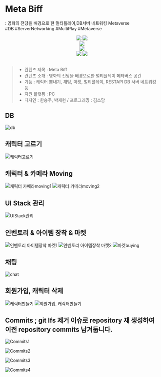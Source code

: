 #                         <Unity Photon Multiplay Metabus> Meta Biff
: 영화의 전당을 배경으로 한 멀티플레이,DB서버 네트워킹 Metaverse
  <br/>
 #DB #ServerNetworking #MultiPlay #Metaverse
<br/>
<div align = center>
<img src="https://img.shields.io/badge/unity-FFFFFF?style=for-the-badge&logo=unity&logoColor=black">
<img src="https://img.shields.io/badge/Photon-000000?style=for-the-badge&logo=unity&logoColor=white">
<br/>
<img src="https://img.shields.io/badge/Multiplayer-Implemented-success.svg?style=for-the-badge">
<br/>
<img src="https://img.shields.io/badge/DB Server Networking-Implemented-success.svg?style=for-the-badge">
<br/>
<img src="https://img.shields.io/badge/CSharp-239120?style=for-the-badge&logo=CSharp&logoColor=white">
<img src="https://img.shields.io/badge/github-181717?style=for-the-badge&logo=github&logoColor=white">
</div><br/>
  
> + 컨텐츠 제목 : Meta Biff<br/>
> + 컨텐츠 소개 : 영화의 전당을 배경으로한 멀티플레이 메타버스 공간<br/>
> + 기능 : 캐릭터 뽐내기, 채팅, 마켓, 멀티플레이, RESTAPI DB 서버 네트워킹 등
> + 지원 플랫폼 : PC<br/>
> + 디자인 : 한승주, 박재현 / 프로그래밍 : 김소담<br/>
## DB
![db](https://github.com/sodamkimkim/MetaBiff_UnityMetaverse/assets/100888879/3d1b5b4d-b894-4f00-a88f-6a6b05209f06)

## 캐릭터 고르기
![캐릭터고르기](https://github.com/sodamkimkim/MetaBiff_UnityMetaverse/assets/100888879/897ce8f1-2cfd-41d8-8771-4d9518b7fa35)

## 캐릭터 & 카메라 Moving
![캐릭터 카메라moving1](https://github.com/sodamkimkim/MetaBiff_UnityMetaverse/assets/100888879/98e03731-21e3-43d2-96f6-0e3766671542)
![캐릭터 카메라moving2](https://github.com/sodamkimkim/MetaBiff_UnityMetaverse/assets/100888879/c0a4779a-78c5-4e46-b658-902693c3ad77)

## UI Stack 관리
![UIStack관리](https://github.com/sodamkimkim/MetaBiff_UnityMetaverse/assets/100888879/564e466b-9f34-46f6-a296-2e58b04d1ec7)

## 인벤토리 & 아이템 장착 & 마켓
![인벤토리 아이템장착 마켓1](https://github.com/sodamkimkim/MetaBiff_UnityMetaverse/assets/100888879/b56d7b30-70f6-4480-833f-1d24b3fb6e02)
![인벤토리 아이템장착 마켓2](https://github.com/sodamkimkim/MetaBiff_UnityMetaverse/assets/100888879/45abbb3e-95c9-48c3-b983-579660d89b17)
![마켓buying](https://github.com/sodamkimkim/MetaBiff_UnityMetaverse/assets/100888879/73a56d9e-fb72-4657-97d7-7ff4866810ec)

## 채팅
![chat](https://github.com/sodamkimkim/MetaBiff_UnityMetaverse/assets/100888879/4b7b5c6d-4f82-44a6-8fc1-f45cccb9c5d4)

## 회원가입, 캐릭터 삭제
![캐릭터만들기](https://github.com/sodamkimkim/MetaBiff_UnityMetaverse/assets/100888879/889cb64a-8065-484d-9df9-0a3f386023b7)
![회원가입, 캐릭터만들기](https://github.com/sodamkimkim/MetaBiff_UnityMetaverse/assets/100888879/abbbae1f-789f-4fd2-a618-714ab7ff6509)

## Commits ; git lfs 제거 이슈로 repository 재 생성하여 이전 repository commits 남겨둡니다.

![Commits1](https://github.com/sodamkimkim/MetaBiff_UnityMetaverse/assets/100888879/06fd9ac8-29a6-45f0-8da5-57ad45a9d84a)

![Commits2](https://github.com/sodamkimkim/MetaBiff_UnityMetaverse/assets/100888879/e3c96c05-3422-463d-ac0b-23f19fb6d741)

![Commits3](https://github.com/sodamkimkim/MetaBiff_UnityMetaverse/assets/100888879/d8d31c3d-3b2c-4bda-a186-8676b3bcbd22)

![Commits4](https://github.com/sodamkimkim/MetaBiff_UnityMetaverse/assets/100888879/16f13a8c-ebc9-4833-bbfc-b8e1f4fb1764)
